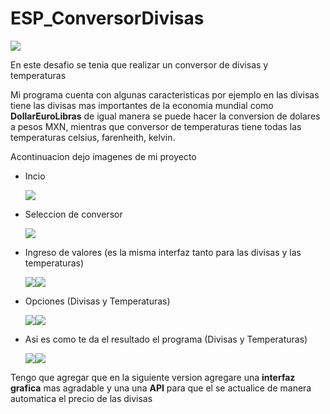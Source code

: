 # ESP_ConversorDivisas
<p aling ="left">
<img src="https://user-images.githubusercontent.com/119826526/230680474-0d2df4a5-2f4a-4cad-b11b-4a0002614166.gif">
</p>
<p aling ="center">En este desafio se tenia que realizar un conversor de divisas y temperaturas</p>
<p aling ="center">Mi programa cuenta con algunas caracteristicas por ejemplo en las divisas tiene las divisas mas importantes de la economia mundial como <strong>Dollar</Strong><Strong>Euro</Strong><Strong>Libras</Strong> de igual manera se puede hacer la conversion de dolares a pesos MXN, mientras que conversor de temperaturas tiene todas las temperaturas celsius, farenheith, kelvin.</p>
<p>Acontinuacion dejo imagenes de mi proyecto</p>
<ul>
  <li><p>Incio</p><img src="https://user-images.githubusercontent.com/119826526/230682049-72c094ff-3318-4238-a227-3a106fbe4b5a.png">
    
  <li><p>Seleccion de conversor</p><img src="https://user-images.githubusercontent.com/119826526/230682546-fed98b2f-8023-4c65-a930-f76fa6097f59.png">
    
  <li><p>Ingreso de valores (es la misma interfaz tanto para las divisas y las temperaturas)</p><img src="https://user-images.githubusercontent.com/119826526/230682777-4f39cce1-0cb3-46f3-9824-d71eae6eb36c.png"><img src="https://user-images.githubusercontent.com/119826526/230683150-fb095050-1f9c-4392-b0c5-726510bfd38e.png">
    
  <li><p>Opciones (Divisas y Temperaturas)</p><img src="https://user-images.githubusercontent.com/119826526/230683488-8462fa51-b0f0-49cd-8f35-03c38a2b6b81.png"><img src="https://user-images.githubusercontent.com/119826526/230683641-d6dd7447-be60-48e5-8239-8a35d1bf16da.png">
    
  <li><p>Asi es como te da el resultado el programa (Divisas y Temperaturas)</p><img src="https://user-images.githubusercontent.com/119826526/230684081-b454e28c-6a7e-4eac-a406-27e493cd5fbe.png"><img src="https://user-images.githubusercontent.com/119826526/230684036-a243fd81-68ab-4758-aa1a-bf7063ca7164.png">
    
</ul>

<p>Tengo que agregar que en la siguiente version agregare una <strong>interfaz grafica</strong> mas agradable y una una <strong>API</strong> para que el se actualice de manera automatica el precio de las divisas</p>
